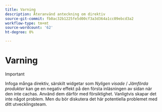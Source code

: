```yaml
---
title: Varning
description: Återanvänd anteckning om direktiv
source-git-commit: fb0ac32b1225fe5d00cf3a3d364a1cc09ebcd3a2
workflow-type: tm+mt
source-wordcount: '62'
ht-degree: 0%

---
```


# Varning

>[!IMPORTANT]
>
>Infoga många direktiv, särskilt widgetar som _Nyligen visade_ / _Jämförda produkter_ kan ge en negativ effekt på den första inläsningen av sidan när den inte cachas. Använd dem därför med försiktighet. Vanligtvis skapar det inte något problem. Men du bör diskutera det här potentiella problemet med ditt utvecklingsteam.
